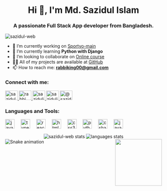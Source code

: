 <h1 align="center">Hi 👋, I'm Md. Sazidul Islam</h1>
<h3 align="center">A passionate Full Stack App developer from Bangladesh.</h3>

<p align="left">
  <img src="[https://komarev.com/ghpvc/?username=sazidul-web](https://scontent.fdac24-2.fna.fbcdn.net/v/t39.30808-6/338249891_551024867138212_8792853535762557265_n.jpg?_nc_cat=108&ccb=1-7&_nc_sid=a5f93a&_nc_eui2=AeEg2MFALMKblx-GXsDMY5ujLnK3L1Dqck8ucrcvUOpyT44OZ1_KSecOuEAe4LhUHokfIccNzPLIm3WDhikSAK1U&_nc_ohc=x4oMw-sE334Q7kNvgEpAyCH&_nc_zt=23&_nc_ht=scontent.fdac24-2.fna&_nc_gid=AChs2ME-huIBqfLGB_AkB95&oh=00_AYBXxYatKUH3DWhjSnueFa7qFrWx1a_MYjarMEM27JC9ZQ&oe=672C1290)&label=Profile%20views&color=0e75b6&style=flat" alt="sazidul-web" />
</p>

- 🔭 I’m currently working on [Sportyo-main](https://github.com/sazidul-web/Sportyo-main-apps)
- 🌱 I’m currently learning **Python with Django**
- 👯 I’m looking to collaborate on [Online course](https://github.com/Dip8080/course_online)
- 👨‍💻 All of my projects are available at [GitHub](https://github.com/sazidul-web)
- 📫 How to reach me: **rabbiking00@gmail.com**

<h3 align="left">Connect with me:</h3>
<p align="left">
  <a href="https://linkedin.com/in/sazidul-islam" target="blank">
    <img src="https://raw.githubusercontent.com/rahuldkjain/github-profile-readme-generator/master/src/images/icons/Social/linked-in-alt.svg" alt="sazidul islam" height="30" width="40" />
  </a>
  <a href="https://fb.com/rabbi.molla.3994885" target="blank">
    <img src="https://raw.githubusercontent.com/rahuldkjain/github-profile-readme-generator/master/src/images/icons/Social/facebook.svg" alt="rabbi.molla.3994885" height="30" width="40" />
  </a>
  <a href="https://www.hackerrank.com/sazidulislam" target="blank">
    <img src="https://raw.githubusercontent.com/rahuldkjain/github-profile-readme-generator/master/src/images/icons/Social/hackerrank.svg" alt="sazidulislam" height="30" width="40" />
  </a>
  <a href="https://www.leetcode.com/sazidulislam" target="blank">
    <img src="https://raw.githubusercontent.com/rahuldkjain/github-profile-readme-generator/master/src/images/icons/Social/leet-code.svg" alt="sazidulislam" height="30" width="40" />
  </a>
  <a href="https://www.hackerearth.com/@sazidulislam" target="blank">
    <img src="https://raw.githubusercontent.com/rahuldkjain/github-profile-readme-generator/master/src/images/icons/Social/hackerearth.svg" alt="@sazidulislam" height="30" width="40" />
  </a>
</p>

<h3 align="left">Languages and Tools:</h3>
<p align="left">
  <img src="https://cdn.jsdelivr.net/gh/devicons/devicon/icons/javascript/javascript-original.svg" height="30" alt="javascript logo" />
  <img width="12" />
  <img src="https://cdn.jsdelivr.net/gh/devicons/devicon/icons/typescript/typescript-original.svg" height="30" alt="typescript logo" />
  <img width="12" />
  <img src="https://cdn.jsdelivr.net/gh/devicons/devicon/icons/react/react-original.svg" height="30" alt="react logo" />
  <img width="12" />
  <img src="https://cdn.jsdelivr.net/gh/devicons/devicon/icons/html5/html5-original.svg" height="30" alt="html5 logo" />
  <img width="12" />
  <img src="https://cdn.jsdelivr.net/gh/devicons/devicon/icons/css3/css3-original.svg" height="30" alt="css3 logo" />
  <img width="12" />
  <img src="https://cdn.jsdelivr.net/gh/devicons/devicon/icons/python/python-original.svg" height="30" alt="python logo" />
  <img width="12" />
  <img src="https://cdn.jsdelivr.net/gh/devicons/devicon/icons/csharp/csharp-original.svg" height="30" alt="csharp logo" />
  <img width="12" />
  <img src="https://cdn.jsdelivr.net/gh/devicons/devicon/icons/java/java-original.svg" height="30" alt="java logo" />
</p>

<div align="center">
  <img src="https://github-readme-stats.vercel.app/api?username=sazidul-web&show_icons=true&locale=en" alt="sazidul-web stats" />
  <img src="https://github-readme-stats.vercel.app/api/top-langs?username=sazidul-web&show_icons=true&locale=en&layout=compact" alt="languages stats" />
</div>

<img align="right" height="150" src="https://i.imgflip.com/65efzo.gif" />

<img src="https://raw.githubusercontent.com/maurodesouza/maurodesouza/output/snake.svg" alt="Snake animation" />
